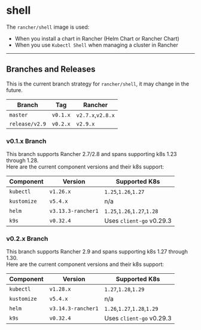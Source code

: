 # shell

The `rancher/shell` image is used:

- When you install a chart in Rancher (Helm Chart or Rancher Chart)
- When you use `Kubectl Shell` when managing a cluster in Rancher

---
## Branches and Releases
This is the current branch strategy for `rancher/shell`, it may change in the future.

| Branch         | Tag      | Rancher           |
|----------------|----------|-------------------|
| `master`       | `v0.1.x` | `v2.7.x`,`v2.8.x` |
| `release/v2.9` | `v0.2.x` | `v2.9.x`          |

### v0.1.x Branch
This branch supports Rancher 2.7/2.8 and spans supporting k8s 1.23 through 1.28.  
Here are the current component versions and their k8s support:

| Component   | Version | Supported K8s               |
|-------------|---------|-----------------------------|
| `kubectl`   |`v1.26.x`| `1.25`,`1.26`,`1.27`        |
| `kustomize` |`v5.4.x` |             n/a            |
| `helm`      |`v3.13.3-rancher1`| `1.25`,`1.26`,`1.27`,`1.28` |
| `k9s`       |`v0.32.4`| Uses `client-go` v0.29.3           |

### v0.2.x Branch
This branch supports Rancher 2.9 and spans supporting k8s 1.27 through 1.30.  
Here are the current component versions and their k8s support:

| Component   | Version            | Supported K8s              |
|-------------|--------------------|----------------------------|
| `kubectl`   | `v1.28.x`          | `1.27`,`1.28`,`1.29`       |
| `kustomize` | `v5.4.x`           |             n/a            |
| `helm`      | `v3.14.3-rancher1` | `1.26`,`1.27`,`1.28`,`1.29`|
| `k9s`       | `v0.32.4`          | Uses `client-go` v0.29.3   |
